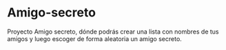 # Amigo-secreto
Proyecto Amigo secreto, dónde podrás crear una lista con nombres de tus amigos y luego escoger de forma aleatoria un amigo secreto.
